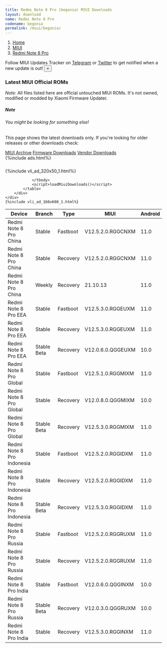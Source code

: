 ```yaml
---
title: Redmi Note 8 Pro (begonia) MIUI Downloads
layout: download
name: Redmi Note 8 Pro
codename: begonia
permalink: /miui/begonia/
---
```

<nav aria-label="breadcrumb">
    <ol class="breadcrumb">
        <li class="breadcrumb-item"><a href="/">Home</a></li>
        <li class="breadcrumb-item"><a href="/miui/">MIUI</a></li>
        <li class="breadcrumb-item active" aria-current="page"><a href="/miui/begonia/">Redmi Note 8 Pro</a></li>
    </ol>
</nav>
<div class="alert alert-primary alert-dismissible fade show" role="alert">
    Follow MIUI Updates Tracker on <a href="https://t.me/MIUIUpdatesTracker" class="alert-link">Telegram</a>
     or <a href="https://twitter.com/MiFwUpdater" class="alert-link">Twitter</a> to get notified when a new update is out!
    <button type="button" class="close" data-dismiss="alert" aria-label="Close">
        <span aria-hidden="true">&times;</span>
    </button>
</div>

### Latest MIUI Official ROMs
*Note*: All files listed here are official untouched MIUI ROMs. It's not owned, modified or modded by Xiaomi Firmware Updater.
<div class="card">
  <div class="card-body">
    <h5 class="card-title">Note</h5>
    <h6 class="card-subtitle mb-2 text-muted">You might be looking for something else!</h6>
    <p class="card-text">This page shows the latest downloads only.
     If you're looking for older releases or other downloads check:</p>
    <a href="/archive/miui/begonia/" class="card-link">MIUI Archive</a>
    <a href="/firmware/begonia/" class="card-link">Firmware Downloads</a>
    <a href="/vendor/begonia/" class="card-link">Vendor Downloads</a>
  </div>
</div>
{%include ads.html%}
<div class="row justify-content-center">
    <div class="col-10">
        <div class="table-responsive-md" style="margin-top: 25px;">
            {%include vli_ad_320x50_1.html%}
            <table id="miui" class="display dt-responsive nowrap compact table table-striped table-hover table-sm">
                <thead class="thead-dark">
                    <tr>
                        <th data-ref="device">Device</th>
                        <th data-ref="branch">Branch</th>
                        <th data-ref="type">Type</th>
                        <th data-ref="miui">MIUI</th>
                        <th data-ref="android">Android</th>
                        <th data-ref="size">Size</th>
                        <th data-ref="size">Date</th>
                        <th data-ref="link">Link</th>
                    </tr>
                </thead>
                <tbody>
                <tr><td>Redmi Note 8 Pro China</td><td>Stable</td><td>Fastboot</td><td>V12.5.2.0.RGGCNXM</td><td>11.0</td><td>3.8 GB</td><td>2021-08-24</td><td><a href="/miui/begonia/stable/V12.5.2.0.RGGCNXM/">Download</a></td></tr>
<tr><td>Redmi Note 8 Pro China</td><td>Stable</td><td>Recovery</td><td>V12.5.2.0.RGGCNXM</td><td>11.0</td><td>2.4 GB</td><td>2021-08-30</td><td><a href="/miui/begonia/stable/V12.5.2.0.RGGCNXM/">Download</a></td></tr>
<tr><td>Redmi Note 8 Pro China</td><td>Weekly</td><td>Recovery</td><td>21.10.13</td><td>11.0</td><td>2.5 GB</td><td>2021-10-14</td><td><a href="/miui/begonia/weekly/21.10.13/">Download</a></td></tr>
<tr><td>Redmi Note 8 Pro EEA</td><td>Stable</td><td>Fastboot</td><td>V12.5.3.0.RGGEUXM</td><td>11.0</td><td>4.5 GB</td><td>2021-08-31</td><td><a href="/miui/begonia/stable/V12.5.3.0.RGGEUXM/">Download</a></td></tr>
<tr><td>Redmi Note 8 Pro EEA</td><td>Stable</td><td>Recovery</td><td>V12.5.3.0.RGGEUXM</td><td>11.0</td><td>2.4 GB</td><td>2021-09-06</td><td><a href="/miui/begonia/stable/V12.5.3.0.RGGEUXM/">Download</a></td></tr>
<tr><td>Redmi Note 8 Pro EEA</td><td>Stable Beta</td><td>Recovery</td><td>V12.0.6.0.QGGEUXM</td><td>10.0</td><td>2.3 GB</td><td>2021-06-25</td><td><a href="/miui/begonia/stable beta/V12.0.6.0.QGGEUXM/">Download</a></td></tr>
<tr><td>Redmi Note 8 Pro Global</td><td>Stable</td><td>Fastboot</td><td>V12.5.1.0.RGGMIXM</td><td>11.0</td><td>4.4 GB</td><td>2021-06-29</td><td><a href="/miui/begonia/stable/V12.5.1.0.RGGMIXM/">Download</a></td></tr>
<tr><td>Redmi Note 8 Pro Global</td><td>Stable</td><td>Recovery</td><td>V12.0.8.0.QGGMIXM</td><td>10.0</td><td>2.3 GB</td><td>2021-05-21</td><td><a href="/miui/begonia/stable/V12.0.8.0.QGGMIXM/">Download</a></td></tr>
<tr><td>Redmi Note 8 Pro Global</td><td>Stable Beta</td><td>Recovery</td><td>V12.5.3.0.RGGMIXM</td><td>11.0</td><td>2.4 GB</td><td>2021-09-10</td><td><a href="/miui/begonia/stable beta/V12.5.3.0.RGGMIXM/">Download</a></td></tr>
<tr><td>Redmi Note 8 Pro Indonesia</td><td>Stable</td><td>Fastboot</td><td>V12.5.2.0.RGGIDXM</td><td>11.0</td><td>4.1 GB</td><td>2021-07-18</td><td><a href="/miui/begonia/stable/V12.5.2.0.RGGIDXM/">Download</a></td></tr>
<tr><td>Redmi Note 8 Pro Indonesia</td><td>Stable</td><td>Recovery</td><td>V12.5.2.0.RGGIDXM</td><td>11.0</td><td>2.4 GB</td><td>2021-07-26</td><td><a href="/miui/begonia/stable/V12.5.2.0.RGGIDXM/">Download</a></td></tr>
<tr><td>Redmi Note 8 Pro Indonesia</td><td>Stable Beta</td><td>Recovery</td><td>V12.5.3.0.RGGIDXM</td><td>11.0</td><td>2.4 GB</td><td>2021-09-08</td><td><a href="/miui/begonia/stable beta/V12.5.3.0.RGGIDXM/">Download</a></td></tr>
<tr><td>Redmi Note 8 Pro Russia</td><td>Stable</td><td>Fastboot</td><td>V12.5.2.0.RGGRUXM</td><td>11.0</td><td>3.9 GB</td><td>2021-08-31</td><td><a href="/miui/begonia/stable/V12.5.2.0.RGGRUXM/">Download</a></td></tr>
<tr><td>Redmi Note 8 Pro Russia</td><td>Stable</td><td>Recovery</td><td>V12.5.2.0.RGGRUXM</td><td>11.0</td><td>2.4 GB</td><td>2021-09-03</td><td><a href="/miui/begonia/stable/V12.5.2.0.RGGRUXM/">Download</a></td></tr>
<tr><td>Redmi Note 8 Pro India</td><td>Stable</td><td>Fastboot</td><td>V12.0.6.0.QGGINXM</td><td>10.0</td><td>2.8 GB</td><td>2021-07-22</td><td><a href="/miui/begoniain/stable/V12.0.6.0.QGGINXM/">Download</a></td></tr>
<tr><td>Redmi Note 8 Pro Russia</td><td>Stable Beta</td><td>Recovery</td><td>V12.0.3.0.QGGRUXM</td><td>10.0</td><td>2.1 GB</td><td>2020-08-28</td><td><a href="/miui/begonia/stable beta/V12.0.3.0.QGGRUXM/">Download</a></td></tr>
<tr><td>Redmi Note 8 Pro India</td><td>Stable</td><td>Recovery</td><td>V12.5.3.0.RGGINXM</td><td>11.0</td><td>2.3 GB</td><td>2021-08-26</td><td><a href="/miui/begoniain/stable/V12.5.3.0.RGGINXM/">Download</a></td></tr>

                </tbody>
                <script>loadMiuiDownloads()</script>
            </table>
        </div>
    </div>
    {%include vli_ad_160x600_1.html%}
</div>
